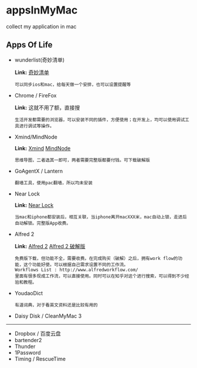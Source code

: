 # appsInMyMac
collect my application in mac

## Apps Of Life
* wunderlist(奇妙清单)
	
	**Link:** [奇妙清单](https://www.wunderlist.com/zh/ "下载链接")

	````
	可以同步ios和mac，给每天做一个安排，也可以设置提醒等
	````

* Chrome / FireFox

	**Link:** 这就不用了额，直接搜
	
	````
	生活开发都需要的浏览器，可以安装不同的插件，方便使用；在开发上，均可以使用调试工具进行调试等操作。
	````

* Xmind/MindNode

	**Link:** [Xmind](http://www.xmindchina.net/ "下载链接")
	[MindNode](http://mindnode.com/ "下载链接")
	
	````
	思维导图，二者选其一即可，两者需要完整版都要付钱。可下载破解版
	````

* GoAgentX / Lantern

	````
	翻墙工具，使用pac翻墙，所以均未安装
	````

* Near Lock

	**Link:** [Near Lock](http://nearlock.me/ "下载链接")
	
	````
	当mac和iphone都安装后，相互关联，当iphone离开macXXX米，mac自动上锁，走进后自动解锁。完整版App收费。
	````

* Alfred 2

	**Link:** [Alfred 2](https://www.alfredapp.com/ "下载链接")
	[Alfred 2 破解版](http://www.macapp.so/alfred/ "下载链接")
	
	````
	免费版下载，但功能不全，需要收费。在完成购买（破解）之后，拥有work flow的功能，这个功能好使。可以根据自己需求设置不同的工作流。
	Workflows List : http://www.alfredworkflow.com/
	里面有很多现成工作流，可以直接使用。同时可以在知乎对这个进行搜索，可以得到不少经验和教程。
	````

* YoudaoDict

	````
	有道词典，对于看英文资料还是比较有用的
	````	

* Daisy Disk / CleanMyMac 3

****

* Dropbox / 百度云盘
* bartender2
* Thunder
* 1Password
* Timing / RescueTime




